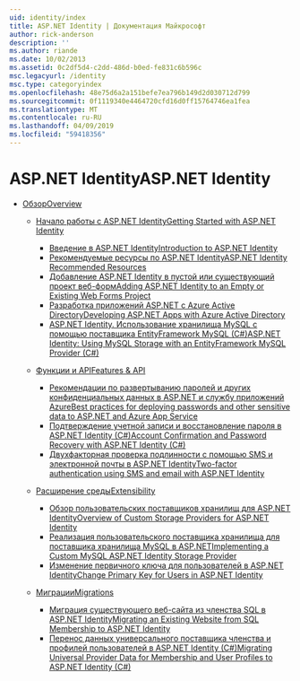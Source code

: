 ```yaml
---
uid: identity/index
title: ASP.NET Identity | Документация Майкрософт
author: rick-anderson
description: ''
ms.author: riande
ms.date: 10/02/2013
ms.assetid: 0c2df5d4-c2dd-486d-b0ed-fe831c6b596c
msc.legacyurl: /identity
msc.type: categoryindex
ms.openlocfilehash: 48e75d6a2a151befe7ea796b149d2d030712d799
ms.sourcegitcommit: 0f1119340e4464720cfd16d0ff15764746ea1fea
ms.translationtype: MT
ms.contentlocale: ru-RU
ms.lasthandoff: 04/09/2019
ms.locfileid: "59418356"
---
```

# <a name="aspnet-identity"></a><span data-ttu-id="805fd-102">ASP.NET Identity</span><span class="sxs-lookup"><span data-stu-id="805fd-102">ASP.NET Identity</span></span>

- [<span data-ttu-id="805fd-103">Обзор</span><span class="sxs-lookup"><span data-stu-id="805fd-103">Overview</span></span>](overview/index.md)

    - [<span data-ttu-id="805fd-104">Начало работы с ASP.NET Identity</span><span class="sxs-lookup"><span data-stu-id="805fd-104">Getting Started with ASP.NET Identity</span></span>](overview/getting-started/index.md)

        - [<span data-ttu-id="805fd-105">Введение в ASP.NET Identity</span><span class="sxs-lookup"><span data-stu-id="805fd-105">Introduction to ASP.NET Identity</span></span>](overview/getting-started/introduction-to-aspnet-identity.md)
        - [<span data-ttu-id="805fd-106">Рекомендуемые ресурсы по ASP.NET Identity</span><span class="sxs-lookup"><span data-stu-id="805fd-106">ASP.NET Identity Recommended Resources</span></span>](overview/getting-started/aspnet-identity-recommended-resources.md)
        - [<span data-ttu-id="805fd-107">Добавление ASP.NET Identity в пустой или существующий проект веб-форм</span><span class="sxs-lookup"><span data-stu-id="805fd-107">Adding ASP.NET Identity to an Empty or Existing Web Forms Project</span></span>](overview/getting-started/adding-aspnet-identity-to-an-empty-or-existing-web-forms-project.md)
        - [<span data-ttu-id="805fd-108">Разработка приложений ASP.NET с Azure Active Directory</span><span class="sxs-lookup"><span data-stu-id="805fd-108">Developing ASP.NET Apps with Azure Active Directory</span></span>](overview/getting-started/developing-aspnet-apps-with-windows-azure-active-directory.md)
        - [<span data-ttu-id="805fd-109">ASP.NET Identity. Использование хранилища MySQL с помощью поставщика EntityFramework MySQL (C#)</span><span class="sxs-lookup"><span data-stu-id="805fd-109">ASP.NET Identity: Using MySQL Storage with an EntityFramework MySQL Provider (C#)</span></span>](overview/getting-started/aspnet-identity-using-mysql-storage-with-an-entityframework-mysql-provider.md)
    - [<span data-ttu-id="805fd-110">Функции и API</span><span class="sxs-lookup"><span data-stu-id="805fd-110">Features & API</span></span>](overview/features-api/index.md)

        - [<span data-ttu-id="805fd-111">Рекомендации по развертыванию паролей и других конфиденциальных данных в ASP.NET и службу приложений Azure</span><span class="sxs-lookup"><span data-stu-id="805fd-111">Best practices for deploying passwords and other sensitive data to ASP.NET and Azure App Service</span></span>](overview/features-api/best-practices-for-deploying-passwords-and-other-sensitive-data-to-aspnet-and-azure.md)
        - [<span data-ttu-id="805fd-112">Подтверждение учетной записи и восстановление пароля в ASP.NET Identity (C#)</span><span class="sxs-lookup"><span data-stu-id="805fd-112">Account Confirmation and Password Recovery with ASP.NET Identity (C#)</span></span>](overview/features-api/account-confirmation-and-password-recovery-with-aspnet-identity.md)
        - [<span data-ttu-id="805fd-113">Двухфакторная проверка подлинности с помощью SMS и электронной почты в ASP.NET Identity</span><span class="sxs-lookup"><span data-stu-id="805fd-113">Two-factor authentication using SMS and email with ASP.NET Identity</span></span>](overview/features-api/two-factor-authentication-using-sms-and-email-with-aspnet-identity.md)
    - [<span data-ttu-id="805fd-114">Расширение среды</span><span class="sxs-lookup"><span data-stu-id="805fd-114">Extensibility</span></span>](overview/extensibility/index.md)

        - [<span data-ttu-id="805fd-115">Обзор пользовательских поставщиков хранилищ для ASP.NET Identity</span><span class="sxs-lookup"><span data-stu-id="805fd-115">Overview of Custom Storage Providers for ASP.NET Identity</span></span>](overview/extensibility/overview-of-custom-storage-providers-for-aspnet-identity.md)
        - [<span data-ttu-id="805fd-116">Реализация пользовательского поставщика хранилища для поставщика хранилища MySQL в ASP.NET</span><span class="sxs-lookup"><span data-stu-id="805fd-116">Implementing a Custom MySQL ASP.NET Identity Storage Provider</span></span>](overview/extensibility/implementing-a-custom-mysql-aspnet-identity-storage-provider.md)
        - [<span data-ttu-id="805fd-117">Изменение первичного ключа для пользователей в ASP.NET Identity</span><span class="sxs-lookup"><span data-stu-id="805fd-117">Change Primary Key for Users in ASP.NET Identity</span></span>](overview/extensibility/change-primary-key-for-users-in-aspnet-identity.md)
    - [<span data-ttu-id="805fd-118">Миграции</span><span class="sxs-lookup"><span data-stu-id="805fd-118">Migrations</span></span>](overview/migrations/index.md)

        - [<span data-ttu-id="805fd-119">Миграция существующего веб-сайта из членства SQL в ASP.NET Identity</span><span class="sxs-lookup"><span data-stu-id="805fd-119">Migrating an Existing Website from SQL Membership to ASP.NET Identity</span></span>](overview/migrations/migrating-an-existing-website-from-sql-membership-to-aspnet-identity.md)
        - [<span data-ttu-id="805fd-120">Перенос данных универсального поставщика членства и профилей пользователей в ASP.NET Identity (C#)</span><span class="sxs-lookup"><span data-stu-id="805fd-120">Migrating Universal Provider Data for Membership and User Profiles to ASP.NET Identity (C#)</span></span>](overview/migrations/migrating-universal-provider-data-for-membership-and-user-profiles-to-aspnet-identity.md)
